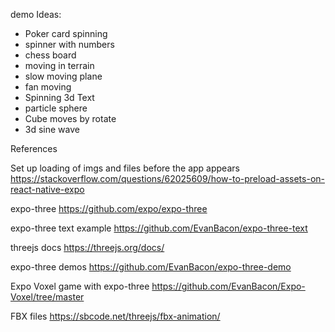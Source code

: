 demo Ideas:
- Poker card spinning
- spinner with numbers
- chess board
- moving in terrain
- slow moving plane
- fan moving
- Spinning 3d Text
- particle sphere
- Cube moves by rotate
- 3d sine wave


References

Set up loading of imgs and files before the app appears
https://stackoverflow.com/questions/62025609/how-to-preload-assets-on-react-native-expo

expo-three
https://github.com/expo/expo-three

expo-three text example
https://github.com/EvanBacon/expo-three-text

threejs docs
https://threejs.org/docs/

expo-three demos
https://github.com/EvanBacon/expo-three-demo

Expo Voxel game with expo-three
https://github.com/EvanBacon/Expo-Voxel/tree/master

FBX files
https://sbcode.net/threejs/fbx-animation/